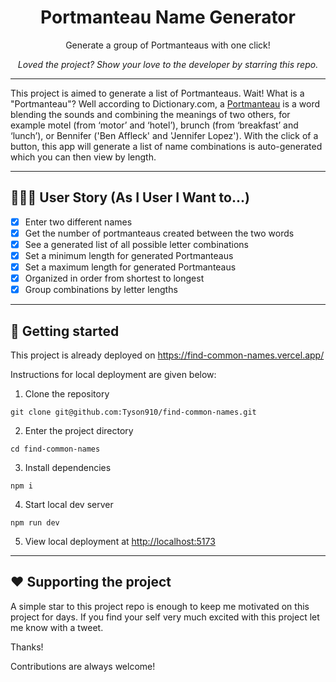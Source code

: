 <div align="center">

# Portmanteau Name Generator

Generate a group of Portmanteaus with one click!

_Loved the project? Show your love to the developer by starring this repo._

</div>

---

This project is aimed to generate a list of Portmanteaus. Wait! What is a "Portmanteau"? Well according to Dictionary.com, a [Portmanteau](https://www.dictionary.com/browse/portmanteau) is a word blending the sounds and combining the meanings of two others, for example motel (from ‘motor’ and ‘hotel’), brunch (from ‘breakfast’ and ‘lunch’), or Bennifer ('Ben Affleck' and 'Jennifer Lopez'). With the click of a button, this app will generate a list of name combinations is auto-generated which you can then view by length.

---

## 🧑🏿‍💻 User Story (As I User I Want to...)

- [x] Enter two different names
- [x] Get the number of portmanteaus created between the two words
- [x] See a generated list of all possible letter combinations
- [x] Set a minimum length for generated Portmanteaus
- [x] Set a maximum length for generated Portmanteaus
- [x] Organized in order from shortest to longest
- [x] Group combinations by letter lengths

---

## 🚀 Getting started

This project is already deployed on <a href="<https://find-common-names.vercel.app/>" target="_blank">https://find-common-names.vercel.app/</a>

Instructions for local deployment are given below:

1. Clone the repository

```
git clone git@github.com:Tyson910/find-common-names.git
```

2. Enter the project directory

```
cd find-common-names
```

3. Install dependencies

```
npm i
```

4. Start local dev server

```
npm run dev
```

5. View local deployment at [http://localhost:5173](http://localhost:5173)

---

## :heart: Supporting the project

A simple star to this project repo is enough to keep me motivated on this project for days. If you find your self very much excited with this project let me know with a tweet.

Thanks!

Contributions are always welcome!
